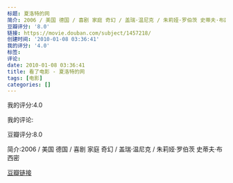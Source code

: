 ```yaml
---
标题: 夏洛特的网
简介: 2006 / 美国 德国 / 喜剧 家庭 奇幻 / 盖瑞·温尼克 / 朱莉娅·罗伯茨 史蒂夫·布西密
豆瓣评分: '8.0'
链接: https://movie.douban.com/subject/1457218/
创建时间: '2010-01-08 03:36:41'
我的评分: '4.0'
标签:
评论:
date: 2010-01-08 03:36:41
title: 看了电影 - 夏洛特的网
tags: [电影]
categories: []
---
```


我的评分:4.0

我的评论:

豆瓣评分:8.0

简介:2006 / 美国 德国 / 喜剧 家庭 奇幻 / 盖瑞·温尼克 / 朱莉娅·罗伯茨 史蒂夫·布西密

[豆瓣链接](https://movie.douban.com/subject/1457218/)

